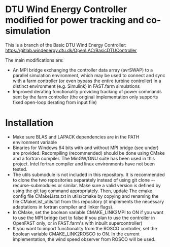 # DTU Wind Energy Controller modified for power tracking and co-simulation

This is a branch of the Basic DTU Wind Energy Controller:
https://gitlab.windenergy.dtu.dk/OpenLAC/BasicDTUController

The main modifications are:
- An MPI bridge exchanging the controller data array (avrSWAP) to a parallel simulation environment, which may be used to connect and sync with a farm controller (or even bypass the entire turbine controller) in a distinct environment (e.g. Simulink) in FAST.farm simulations
- Improved derating functionality providing tracking of power commands sent by the farm controller (the original implementation only supports fixed open-loop derating from input file)

# Installation
- Make sure BLAS and LAPACK dependencies are in the PATH environment variable
- Binaries for Windows 64 bits with and without MPI bridge (see under) are provided. Recompiling (recommended) should be done using CMake and a fortran compiler. The MinGW/GNU suite has been used in this project. Intel fortran compiler and linux environments have not been tested.
- The utils submodule is not included in this repository. It is recommended to clone the two repositories separately instead of using git clone --recurse-submodules or similar. Make sure a valid version is defined by using the git tag command appropriately. Then, update The cmake config file CMakeLists.txt in utils/cmake by copying and renaming the file CMakeList_utils.txt from this repository (it implements the necessary adaptations in fortran compiler and linker flags).
- In CMake, set the boolean variable CMAKE_LINK2MPI to ON if you want to use the MPI bridge (set to false if you plan to use the controller in OpenFAST only, or in FAST.farm's with inbuilt supercontroller)
- If you want to import functionality from the ROSCO controller, set the boolean variable CMAKE_LINK2ROSCO to ON. In the current implementation, the wind speed observer from ROSCO will be used.

